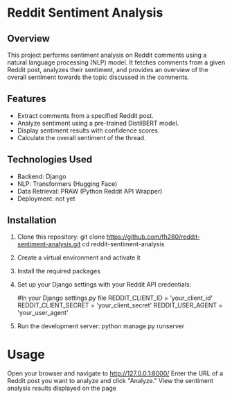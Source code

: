 # Reddit Sentiment Analysis

## Overview
This project performs sentiment analysis on Reddit comments using a natural language processing (NLP) model. It fetches comments from a given Reddit post, analyzes their sentiment, and provides an overview of the overall sentiment towards the topic discussed in the comments.

## Features
- Extract comments from a specified Reddit post.
- Analyze sentiment using a pre-trained DistilBERT model.
- Display sentiment results with confidence scores.
- Calculate the overall sentiment of the thread.

## Technologies Used
- Backend: Django
- NLP: Transformers (Hugging Face)
- Data Retrieval: PRAW (Python Reddit API Wrapper)
- Deployment: not yet 

## Installation
1. Clone this repository:
   git clone https://github.com/fh280/reddit-sentiment-analysis.git
   cd reddit-sentiment-analysis
2. Create a virtual environment and activate it
3. Install the required packages
4. Set up your Django settings with your Reddit API credentials:

     #In your Django settings.py file
     REDDIT_CLIENT_ID = 'your_client_id'
     REDDIT_CLIENT_SECRET = 'your_client_secret'
     REDDIT_USER_AGENT = 'your_user_agent'

5. Run the development server:
   python manage.py runserver

# Usage
Open your browser and navigate to http://127.0.0.1:8000/
Enter the URL of a Reddit post you want to analyze and click "Analyze."
View the sentiment analysis results displayed on the page


